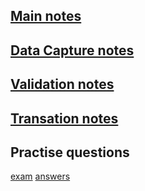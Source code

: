 ## [Main notes](https://github.com/JachymT/a-level-cs-blog/tree/main/Computer%20Systems/1.3/1.3.2/notesDatabases.md)

## [Data Capture notes](https://github.com/JachymT/a-level-cs-blog/tree/main/Computer%20Systems/1.3/1.3.2/Data%20Capture.pdf)

## [Validation notes](https://github.com/JachymT/a-level-cs-blog/tree/main/Computer%20Systems/1.3/1.3.2/notesValidation.md)

## [Transation notes](https://github.com/JachymT/a-level-cs-blog/tree/main/Computer%20Systems/1.3/1.3.2/notesTransaction.md)

## Practise questions
[](https://github.com/JachymT/a-level-cs-blog/tree/main/Computer%20Systems/1.3/1.3.2/Databases%20Worksheet.pdf)
[exam](https://github.com/JachymT/a-level-cs-blog/tree/main/Computer%20Systems/1.3/1.3.2/Databases%20Exam%20Practice%20Q.pdf)
[answers](https://github.com/JachymT/a-level-cs-blog/tree/main/Computer%20Systems/1.3/1.3.2/Database%20Exam%20Practise%20My%20Answers.pdf)
